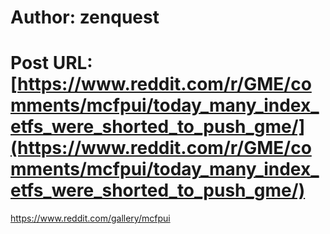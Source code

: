 # Author: zenquest
# Post URL: [https://www.reddit.com/r/GME/comments/mcfpui/today_many_index_etfs_were_shorted_to_push_gme/](https://www.reddit.com/r/GME/comments/mcfpui/today_many_index_etfs_were_shorted_to_push_gme/)


https://www.reddit.com/gallery/mcfpui